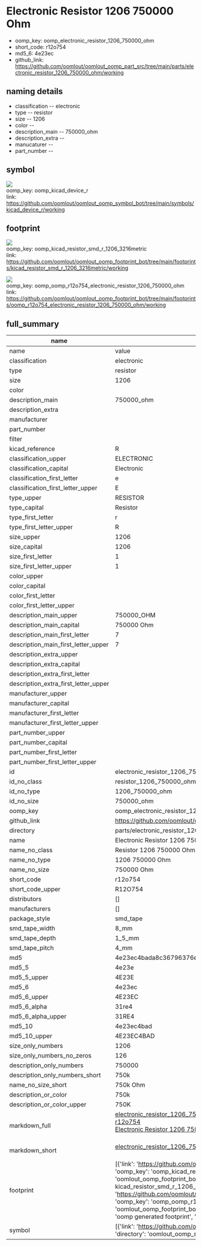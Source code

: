 # Electronic Resistor 1206 750000 Ohm

  
* oomp_key: oomp_electronic_resistor_1206_750000_ohm 
* short_code: r12o754
* md5_6: 4e23ec  
* github_link: https://github.com/oomlout/oomlout_oomp_part_src/tree/main/parts/electronic_resistor_1206_750000_ohm/working  
## naming details
* classification -- electronic
* type -- resistor
* size -- 1206
* color -- 
* description_main -- 750000_ohm
* description_extra -- 
* manucaturer -- 
* part_number -- 



## symbol

![](symbol/{index}/working/working_600.png)  
oomp_key: oomp_kicad_device_r  
link: https://github.com/oomlout/oomlout_oomp_symbol_bot/tree/main/symbols/kicad_device_r/working  

## footprint

![](footprint/{index}/working/working_600.png)  
oomp_key: oomp_kicad_resistor_smd_r_1206_3216metric  
link: https://github.com/oomlout/oomlout_oomp_footprint_bot/tree/main/footprints/kicad_resistor_smd_r_1206_3216metric/working  

![](footprint/{index}/working/working_600.png)  
oomp_key: oomp_oomp_r12o754_electronic_resistor_1206_750000_ohm  
link: https://github.com/oomlout/oomlout_oomp_footprint_bot/tree/main/footprints/oomp_r12o754_electronic_resistor_1206_750000_ohm/working  

## full_summary
| name | value | 
| --- | --- | 
| name | value | 
| classification | electronic | 
| type | resistor | 
| size | 1206 | 
| color |  | 
| description_main | 750000_ohm | 
| description_extra |  | 
| manufacturer |  | 
| part_number |  | 
| filter |  | 
| kicad_reference | R | 
| classification_upper | ELECTRONIC | 
| classification_capital | Electronic | 
| classification_first_letter | e | 
| classification_first_letter_upper | E | 
| type_upper | RESISTOR | 
| type_capital | Resistor | 
| type_first_letter | r | 
| type_first_letter_upper | R | 
| size_upper | 1206 | 
| size_capital | 1206 | 
| size_first_letter | 1 | 
| size_first_letter_upper | 1 | 
| color_upper |  | 
| color_capital |  | 
| color_first_letter |  | 
| color_first_letter_upper |  | 
| description_main_upper | 750000_OHM | 
| description_main_capital | 750000 Ohm | 
| description_main_first_letter | 7 | 
| description_main_first_letter_upper | 7 | 
| description_extra_upper |  | 
| description_extra_capital |  | 
| description_extra_first_letter |  | 
| description_extra_first_letter_upper |  | 
| manufacturer_upper |  | 
| manufacturer_capital |  | 
| manufacturer_first_letter |  | 
| manufacturer_first_letter_upper |  | 
| part_number_upper |  | 
| part_number_capital |  | 
| part_number_first_letter |  | 
| part_number_first_letter_upper |  | 
| id | electronic_resistor_1206_750000_ohm | 
| id_no_class | resistor_1206_750000_ohm | 
| id_no_type | 1206_750000_ohm | 
| id_no_size | 750000_ohm | 
| oomp_key | oomp_electronic_resistor_1206_750000_ohm | 
| github_link | https://github.com/oomlout/oomlout_oomp_part_src/tree/main/parts/electronic_resistor_1206_750000_ohm/working | 
| directory | parts/electronic_resistor_1206_750000_ohm | 
| name | Electronic Resistor 1206 750000 Ohm | 
| name_no_class | Resistor 1206 750000 Ohm | 
| name_no_type | 1206 750000 Ohm | 
| name_no_size | 750000 Ohm | 
| short_code | r12o754 | 
| short_code_upper | R12O754 | 
| distributors | [] | 
| manufacturers | [] | 
| package_style | smd_tape | 
| smd_tape_width | 8_mm | 
| smd_tape_depth | 1_5_mm | 
| smd_tape_pitch | 4_mm | 
| md5 | 4e23ec4bada8c36796376eae8dc3c667 | 
| md5_5 | 4e23e | 
| md5_5_upper | 4E23E | 
| md5_6 | 4e23ec | 
| md5_6_upper | 4E23EC | 
| md5_6_alpha | 31re4 | 
| md5_6_alpha_upper | 31RE4 | 
| md5_10 | 4e23ec4bad | 
| md5_10_upper | 4E23EC4BAD | 
| size_only_numbers | 1206 | 
| size_only_numbers_no_zeros | 126 | 
| description_only_numbers | 750000 | 
| description_only_numbers_short | 750k | 
| name_no_size_short | 750k Ohm | 
| description_or_color | 750k | 
| description_or_color_upper | 750K | 
| markdown_full | [electronic_resistor_1206_750000_ohm](https://github.com/oomlout/oomlout_oomp_part_src/tree/main/parts/electronic_resistor_1206_750000_ohm/working)<br>[r12o754](https://github.com/oomlout/oomlout_oomp_part_src/tree/main/parts/electronic_resistor_1206_750000_ohm/working)<br>[Electronic Resistor 1206 750000 Ohm](https://github.com/oomlout/oomlout_oomp_part_src/tree/main/parts/electronic_resistor_1206_750000_ohm/working)<br><br> | 
| markdown_short | [electronic_resistor_1206_750000_ohm](https://github.com/oomlout/oomlout_oomp_part_src/tree/main/parts/electronic_resistor_1206_750000_ohm/working)<br><br> | 
| footprint | [{'link': 'https://github.com/oomlout/oomlout_oomp_footprint_bot/tree/main/foootprntss/kicad_resistor_smd_r_1206_3216metric', 'oomp_key': 'oomp_kicad_resistor_smd_r_1206_3216metric', 'directory': 'oomlout_oomp_footprint_bot/footprints/kicad_resistor_smd_r_1206_3216metric//working/working.kicad_mod', 'note': 'source footprint kicad_resistor_smd_r_1206_3216metric', 'index': 0}, {'link': 'https://github.com/oomlout/oomlout_oomp_footprint_bot/tree/main/foootprntss/oomp_r12o754_electronic_resistor_1206_750000_ohm', 'oomp_key': 'oomp_oomp_r12o754_electronic_resistor_1206_750000_ohm', 'directory': 'oomlout_oomp_footprint_bot/footprints/oomp_r12o754_electronic_resistor_1206_750000_ohm//working/working.kicad_mod', 'note': 'oomp generated footprint', 'index': 1}] | 
| symbol | [{'link': 'https://github.com/oomlout/oomlout_oomp_symbol_bot/tree/main/symbols/kicad_device_r', 'oomp_key': 'oomp_kicad_device_r', 'directory': 'oomlout_oomp_symbol_bot/symbols/kicad_device_r//working/working.kicad_sym', 'index': 0}] | 
